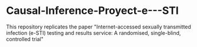 # Causal-Inference-Proyect-e---STI
This repository replicates the paper "Internet-accessed sexually transmitted infection (e-STI) testing and results service: A randomised, single-blind, controlled trial"

